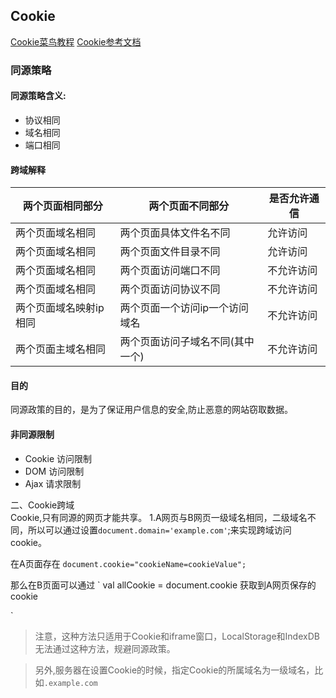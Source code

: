 ## Cookie
[Cookie菜鸟教程](https://www.runoob.com/js/js-cookies.html)
[Cookie参考文档](https://www.huaweicloud.com/articles/1fc680259d851614b628c25f3be3dda7.html)  

### 同源策略
#### 同源策略含义:  
+ 协议相同
+ 域名相同
+ 端口相同

#### 跨域解释
| 两个页面相同部分       | 两个页面不同部分                 | 是否允许通信 |
| ---------------------- | -------------------------------- | ------------ |
| 两个页面域名相同       | 两个页面具体文件名不同           | 允许访问     |
| 两个页面域名相同       | 两个页面文件目录不同             | 允许访问     |
| 两个页面域名相同       | 两个页面访问端口不同             | 不允许访问   |
| 两个页面域名相同       | 两个页面访问协议不同             | 不允许访问   |
| 两个页面域名映射ip相同 | 两个页面一个访问ip一个访问域名   | 不允许访问   |
| 两个页面主域名相同     | 两个页面访问子域名不同(其中一个) | 不允许访问   |
#### 目的
同源政策的目的，是为了保证用户信息的安全,防止恶意的网站窃取数据。  
#### 非同源限制
+ Cookie 访问限制
+ DOM 访问限制
+ Ajax 请求限制

二、Cookie跨域  
Cookie,只有同源的网页才能共享。
1.A网页与B网页一级域名相同，二级域名不同，所以可以通过设置`document.domain='example.com'`;来实现跨域访问cookie。

在A页面存在
`
document.cookie="cookieName=cookieValue";  
`

那么在B页面可以通过
`
val allCookie = document.cookie 获取到A网页保存的cookie

`
> 注意，这种方法只适用于Cookie和iframe窗口，LocalStorage和IndexDB无法通过这种方法，规避同源政策。   

>另外,服务器在设置Cookie的时候，指定Cookie的所属域名为一级域名，比如`.example.com`

                                